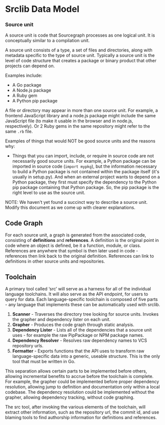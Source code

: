 # Srclib Data Model

### Source unit

A source unit is code that Sourcegraph processes as one logical unit. It is
conceptually similar to a compilation unit.

A source unit consists of a type, a set of files and directories, along with
metadata specific to the type of source unit. Typically a source unit is the
level of code structure that creates a package or binary product that other
projects can depend on.

Examples include:

* A Go package
* A Node.js package
* A Ruby gem
* A Python pip package

A file or directory may appear in more than one source unit. For example, a
frontend JavaScript library and a node.js package might include the same
JavaScript file (to make it usable in the browser and in node.js, respectively).
Or 2 Ruby gems in the same repository might refer to the same `.rb` file.

Examples of things that would NOT be good source units and the reasons why:

* Things that you can import, include, or require in source code are not
  necessarily good source units. For example, a Python package can be imported
  in source code (`import mypkg`), but the information necessary to build a
  Python package is not contained within the package itself (it's usually in
  setup.py). And when an external project wants to depend on a Python package,
  they first must specify the dependency to the Python pip package containing
  that Python package. So, the pip package is the right level to use as the
  source unit.


NOTE: We haven't yet found a succinct way to describe a source unit. Modify this
document as we come up with clearer explanations.

## Code Graph
For each source unit, a graph is generated from the associated code, consisting of
**definitions** and **references**. A definition is the original point in
code where an object is defined, be it a function, module, or class. References are
anywhere that symbol is then later used in code - references then link back to the
original definition. References can link to definitions in other source units and repositories.

## Toolchain
A primary tool called ‘src’ will serve as a harness for all of the individual language toolchains. It will also serve as the API endpoint, for users to query for data. Each language-specific toolchain is composed of five parts - any language that implements these can be automatically used with srclib.

1. **Scanner** - Traverses the directory tree looking for source units. Invokes the grapher and dependency lister on each unit.
2. **Grapher** - Produces the code graph through static analysis.
3. **Dependency Lister** - Lists all of the dependencies that a source unit uses - for example the raw PipPackage or NPM package names.
4. **Dependency Resolver** - Resolves raw dependency names to VCS repository urls.
5. **Formatter** - Exports functions that the API uses to transform raw language-specific data into a generic, useable structure. This is the only tool that must be written in Go.

This separation allows certain parts to be implemented before others, allowing incremental benefits to accrue before the toolchain is complete. For example, the grapher could be implemented before proper dependency resolution, allowing jump to definition and documentation only within a local codebase. The dependency resolution could be implemented without the grapher, allowing dependency tracking, without code graphing.

The src tool, after invoking the various elements of the toolchain, will extract other information, such as the repository url, the commit id, and use blaming tools to find authorship information for definitions and references.
